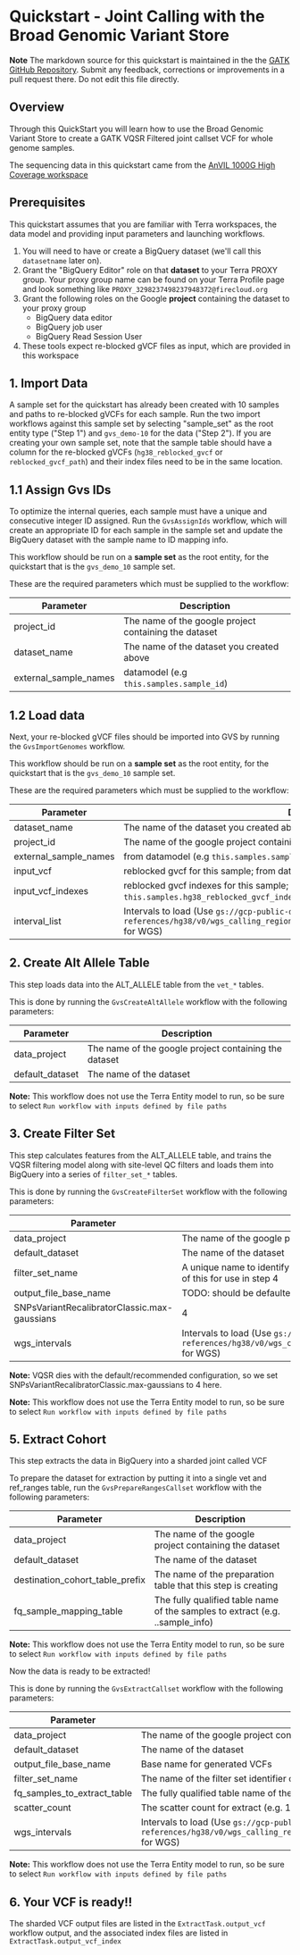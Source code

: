 # Quickstart - Joint Calling with the Broad Genomic Variant Store 

**Note** The markdown source for this quickstart is maintained in the the  [GATK GitHub Repository](https://github.com/broadinstitute/gatk/blob/ah_var_store/scripts/variantstore/TERRA_QUICKSTART.md).  Submit any feedback, corrections or improvements in a pull request there.  Do not edit this file directly.

## Overview
Through this QuickStart you will learn how to use the Broad Genomic Variant Store to create a GATK VQSR Filtered joint callset VCF for whole genome samples.

The sequencing data in this quickstart came from the [AnVIL 1000G High Coverage workspace](https://app.terra.bio/#workspaces/anvil-datastorage/1000G-high-coverage-2019)


## Prerequisites

This quickstart assumes that you are familiar with Terra workspaces, the data model and providing input parameters and launching workflows.

1. You will need to have or create a BigQuery dataset (we'll call this `datasetname` later on). 
2. Grant the "BigQuery Editor" role on that **dataset** to your Terra PROXY group.  Your proxy group name can be found on your Terra Profile page and look something like `PROXY_3298237498237948372@firecloud.org`
3. Grant the following roles on the Google **project** containing the dataset to your proxy group
    - BigQuery data editor
    - BigQuery job user
    - BigQuery Read Session User
4. These tools expect re-blocked gVCF files as input, which are provided in this workspace

## 1. Import Data

A sample set for the quickstart has already been created with 10 samples and paths to re-blocked gVCFs for each sample.  Run the two import workflows against this sample set by selecting "sample_set" as the root entity type ("Step 1") and `gvs_demo-10` for the data ("Step 2").  If you are creating your own sample set, note that the sample table should have a column for the re-blocked gVCFs (`hg38_reblocked_gvcf` or `reblocked_gvcf_path`) and their index files need to be in the same location.

## 1.1 Assign Gvs IDs
To optimize the internal queries, each sample must have a unique and consecutive integer ID assigned. Run the `GvsAssignIds` workflow, which will create an appropriate ID for each sample in the sample set and update the BigQuery dataset with the sample name to ID mapping info.

This workflow should be run on a **sample set** as the root entity, for the quickstart that is the `gvs_demo_10` sample set.

These are the required parameters which must be supplied to the workflow:

| Parameter             | Description |
| --------------------- | ----------- |
| project_id            | The name of the google project containing the dataset |
| dataset_name          | The name of the dataset you created above       |
| external_sample_names | datamodel  (e.g `this.samples.sample_id`)     |

## 1.2 Load data

Next, your re-blocked gVCF files should be imported into GVS by running the `GvsImportGenomes` workflow.

This workflow should be run on a **sample set** as the root entity, for the quickstart that is the `gvs_demo_10` sample set.

These are the required parameters which must be supplied to the workflow:

| Parameter      | Description |
| ----------------- | ----------- |
| dataset_name      | The name of the dataset you created above       |
| project_id | The name of the google project containing the dataset |
| external_sample_names | from datamodel  (e.g `this.samples.sample_id`)     |
| input_vcf | reblocked gvcf for this sample; from datamodel (e.g. `this.samples.hg38_reblocked_gvcf`) |
| input_vcf_indexes | reblocked gvcf indexes for this sample; from datamodel (e.g. `this.samples.hg38_reblocked_gvcf_index`) |
| interval_list | Intervals to load (Use `gs://gcp-public-data--broad-references/hg38/v0/wgs_calling_regions.hg38.noCentromeres.noTelomeres.interval_list` for WGS) |


## 2. Create Alt Allele Table
This step loads data into the ALT_ALLELE table from the `vet_*` tables.

This is done by running the `GvsCreateAltAllele` workflow with the following parameters:

| Parameter      | Description |
| ----------------- | ----------- |
| data_project | The name of the google project containing the dataset |
| default_dataset      | The name of the dataset  |

**Note:** This workflow does not use the Terra Entity model to run, so be sure to select `Run workflow with inputs defined by file paths`

## 3. Create Filter Set

This step calculates features from the ALT_ALLELE table, and trains the VQSR filtering model along with site-level QC filters and loads them into BigQuery into a series of `filter_set_*` tables.  

This is done by running the `GvsCreateFilterSet` workflow with the following parameters:

| Parameter      | Description |
| ----------------- | ----------- |
| data_project | The name of the google project containing the dataset |
| default_dataset      | The name of the dataset  |
| filter_set_name | A unique name to identify this filter set (e.g. `my_demo_filters` ); you will want to make note of this for use in step 4  |
| output_file_base_name | TODO: should be defaulted and optional |
| SNPsVariantRecalibratorClassic.max-gaussians | 4 |
| wgs_intervals | Intervals to load (Use `gs://gcp-public-data--broad-references/hg38/v0/wgs_calling_regions.hg38.noCentromeres.noTelomeres.interval_list` for WGS) |

**Note:** VQSR dies with the default/recommended configuration, so we set SNPsVariantRecalibratorClassic.max-gaussians to 4 here.

**Note:** This workflow does not use the Terra Entity model to run, so be sure to select `Run workflow with inputs defined by file paths`

## 5. Extract Cohort

This step extracts the data in BigQuery into a sharded joint called VCF 

To prepare the dataset for extraction by putting it into a single vet and ref_ranges table, run the `GvsPrepareRangesCallset` workflow with the following parameters:


| Parameter      | Description                                                                                     |
| ---------------- |-------------------------------------------------------------------------------------------------|
| data_project | The name of the google project containing the dataset                                           |
| default_dataset  | The name of the dataset                                                                         |
| destination_cohort_table_prefix | The name of the preparation table that this step is creating                                    |
| fq_sample_mapping_table | The fully qualified table name of the samples to extract (e.g. <project>.<dataset>.sample_info) |

**Note:** This workflow does not use the Terra Entity model to run, so be sure to select `Run workflow with inputs defined by file paths`


Now the data is ready to be extracted!

This is done by running the `GvsExtractCallset` workflow with the following parameters:


| Parameter      | Description               |
| ----------------- |--------------------------|
| data_project | The name of the google project containing the dataset |
| default_dataset      | The name of the dataset  |
| output_file\_base\_name | Base name for generated VCFs  |
| filter\_set_name | The name of the filter set identifier created in step #3  |
| fq_samples_to_extract_table | The fully qualified table name of the samples to extract (e.g. <project>.<dataset>.sample_info) |
| scatter_count | The scatter count for extract (e.g. 100 for quickstart)  |
| wgs_intervals | Intervals to load (Use `gs://gcp-public-data--broad-references/hg38/v0/wgs_calling_regions.hg38.noCentromeres.noTelomeres.interval_list` for WGS) |

**Note:** This workflow does not use the Terra Entity model to run, so be sure to select `Run workflow with inputs defined by file paths`

## 6. Your VCF is ready!!

The sharded VCF output files are listed in the `ExtractTask.output_vcf` workflow output, and the associated index files are listed in `ExtractTask.output_vcf_index`
